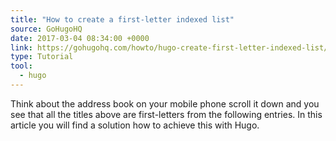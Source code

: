 ```yaml
---
title: "How to create a first-letter indexed list"
source: GoHugoHQ
date: 2017-03-04 08:34:00 +0000
link: https://gohugohq.com/howto/hugo-create-first-letter-indexed-list/
type: Tutorial
tool:
  - hugo
---
```

Think about the address book on your mobile phone scroll it down and you see that all the titles above are first-letters from the following entries. In this article you will find a solution how to achieve this with Hugo.





